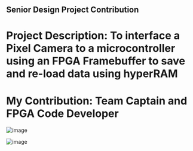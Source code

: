 ## Senior Design Project Contribution
# Project Description: To interface a Pixel Camera to a microcontroller using an FPGA Framebuffer to save and re-load data using hyperRAM
# My Contribution: Team Captain and FPGA Code Developer
![image](https://github.com/DanEdwards14/E-Portfolio/assets/71192944/2ba4174a-5313-422c-bdad-0cb6931170ce)

![image](https://github.com/DanEdwards14/E-Portfolio/assets/71192944/f09b7538-fb29-4589-b46a-5e800ff4f412)
